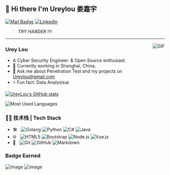 
<!--
**Ureylou666/Ureylou666** is a ✨ _special_ ✨ repository because its `README.md` (this file) appears on your GitHub profile.

Here are some ideas to get you started:

- 🔭 I’m currently working on ...
- 🌱 I’m currently learning ...
- 👯 I’m looking to collaborate on ...
- 🤔 I’m looking for help with ...
- 💬 Ask me about ...
- 📫 How to reach me: ...
- 😄 Pronouns: ...
- ⚡ Fun fact: ...
-->

## 👋 Hi there I'm Ureylou 娄嘉宇
[![Mail Badge](https://img.shields.io/badge/-Ureylou@gmail.com-c14438?style=flat&logo=Gmail&logoColor=white&link=mailto:Ureylou@gmail.com)](mailto:Ureylou@gmail.com)
[![LinkedIn](https://img.shields.io/badge/-Ureylou-0077B5?style=flat&logo=linkedin&logoColor=white)](https://www.linkedin.cn/in/urey-lou-58a485129)


> ***TRY HARDER !!!*** 

---
<img align="right" alt="GIF" src="https://media1.giphy.com/media/8JCOK5E58CPxGfVJry/giphy.gif" />

### Urey Lou

- A Cyber Security Engineer. & Open Source enthusiast.
- 🌱 Currently working in Shanghai, China.
- 💬 Ask me about Penetration Test and my projects on [Ureylou@gmail.com](mailto:Ureylou@gmail.com)
- ⚡ Fun fact: Data Analysis📊

[![UreyLou's GitHub stats](https://github-readme-stats.vercel.app/api?username=ureylou666)](https://github.com/anuraghazra/github-readme-stats)

<!--START_SECTION:badges-->
<!--END_SECTION:badges-->

![Most Used Languages](https://github-readme-stats.vercel.app/api/top-langs/?username=Ureylou666)

### 👩‍💻 技术栈 | Tech Stack

- 🛠 &#160; ![Golang](https://img.shields.io/badge/Go-00ADD8?style=flat&logo=go&logoColor=white)
![Python](https://img.shields.io/badge/Python-3776AB?style=flat&logo=python&logoColor=white)
![C#](https://img.shields.io/badge/C%23-239120?style=flat&logo=c-sharp&logoColor=white)
![Java](https://img.shields.io/badge/Java-ED8B00?style=flat&logo=java&logoColor=white)
- 🌐 &#160; ![HTML5](https://img.shields.io/badge/-HTML5-333333?style=flat&logo=HTML5)
![Bootstrap](https://img.shields.io/badge/-Bootstrap-333333?style=flat&logo=bootstrap&logoColor=563D7C)
![Node.js](https://img.shields.io/badge/-Node.js-333333?style=flat&logo=node.js)
![Vue.js](https://img.shields.io/badge/-VueJS-333333?style=flat&logo=Vue.js)
- 🔧 &#160; ![Git](https://img.shields.io/badge/-Git-333333?style=flat&logo=git)
![GitHub](https://img.shields.io/badge/-GitHub-333333?style=flat&logo=github)
![Markdown](https://img.shields.io/badge/-Markdown-333333?style=flat&logo=markdown)

### Badge Earned
![image](https://images.credential.net/badge/tiny/5if6s3pz_1651508352331_badge.png?raw=true)
![image](https://images.credential.net/badge/tiny/mf1n996i_1651508536020_badge.png?raw=true)


